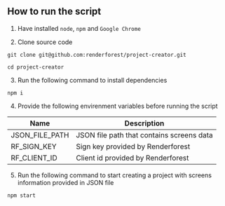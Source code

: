 ## How to run the script

1. Have installed `node`, `npm` and `Google Chrome`

2. Clone source code

```
git clone git@github.com:renderforest/project-creator.git

cd project-creator
```

3. Run the following command to install dependencies

```
npm i
```

4. Provide the following envirenment variables before running the script

| Name               | Description                               |
|--------------------|-------------------------------------------|
| JSON_FILE_PATH     | JSON file path that contains screens data |
| RF_SIGN_KEY        | Sign key provided by Renderforest         |
| RF_CLIENT_ID       | Client id provided by Renderforest        |

5. Run the following command to start creating a project with screens information provided in JSON file

```
npm start
```